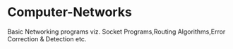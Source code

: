 # Computer-Networks
Basic Networking programs viz. Socket Programs,Routing Algorithms,Error Correction &amp; Detection etc.
